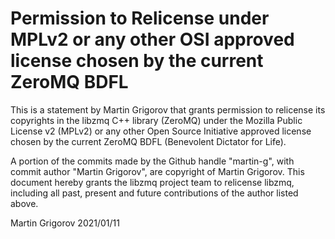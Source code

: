 # Permission to Relicense under MPLv2 or any other OSI approved license chosen by the current ZeroMQ BDFL

This is a statement by Martin Grigorov
that grants permission to relicense its copyrights in the libzmq C++
library (ZeroMQ) under the Mozilla Public License v2 (MPLv2) or any other 
Open Source Initiative approved license chosen by the current ZeroMQ 
BDFL (Benevolent Dictator for Life).

A portion of the commits made by the Github handle "martin-g", with
commit author "Martin Grigorov", are copyright of Martin Grigorov.
This document hereby grants the libzmq project team to relicense libzmq, 
including all past, present and future contributions of the author listed above.

Martin Grigorov
2021/01/11